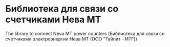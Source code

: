 # Библиотека для связи со счетчиками Нева МТ
The library to connect Neva MT power counters (Библиотека для связи со счетчиками электроэнергии Нева МТ (ООО "Тайпит - ИП"))

